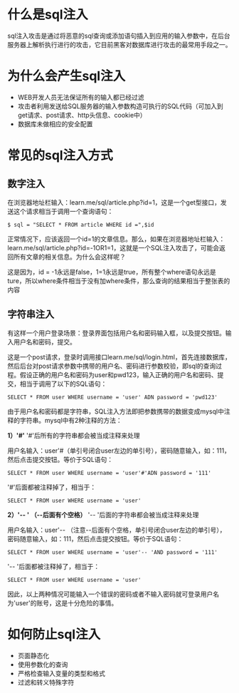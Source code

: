 # 什么是sql注入
sql注入攻击是通过将恶意的sql查询或添加语句插入到应用的输入参数中，在后台服务器上解析执行进行的攻击，它目前黑客对数据库进行攻击的最常用手段之一。

# 为什么会产生sql注入
- WEB开发人员无法保证所有的输入都已经过滤
- 攻击者利用发送给SQL服务器的输入参数构造可执行的SQL代码（可加入到get请求、post请求、http头信息、cookie中）
- 数据库未做相应的安全配置

# 常见的sql注入方式
## 数字注入
在浏览器地址栏输入：learn.me/sql/article.php?id=1，这是一个get型接口，发送这个请求相当于调用一个查询语句：
```
$ sql = "SELECT * FROM article WHERE id =",$id
```
正常情况下，应该返回一个id=1的文章信息。那么，如果在浏览器地址栏输入：learn.me/sql/article.php?id=-1OR1=1，这就是一个SQL注入攻击了，可能会返回所有文章的相关信息。为什么会这样呢？

这是因为，id = -1永远是false，1=1永远是true，所有整个where语句永远是ture，所以where条件相当于没有加where条件，那么查询的结果相当于整张表的内容

## 字符串注入
有这样一个用户登录场景：登录界面包括用户名和密码输入框，以及提交按钮。输入用户名和密码，提交。

这是一个post请求，登录时调用接口learn.me/sql/login.html，首先连接数据库，然后后台对post请求参数中携带的用户名、密码进行参数校验，即sql的查询过程。假设正确的用户名和密码为user和pwd123，输入正确的用户名和密码、提交，相当于调用了以下的SQL语句：
```
SELECT * FROM user WHERE username = 'user' ADN password = 'pwd123'
```
由于用户名和密码都是字符串，SQL注入方法即把参数携带的数据变成mysql中注释的字符串。mysql中有2种注释的方法：

**1）'#'**
'#'后所有的字符串都会被当成注释来处理

用户名输入：user'#（单引号闭合user左边的单引号），密码随意输入，如：111，然后点击提交按钮。等价于SQL语句：
```
SELECT * FROM user WHERE username = 'user'#'ADN password = '111'
```
'#'后面都被注释掉了，相当于：
```
SELECT * FROM user WHERE username = 'user' 
```

**2）'-- ' （--后面有个空格）**
'-- '后面的字符串都会被当成注释来处理

用户名输入：user'-- （注意--后面有个空格，单引号闭合user左边的单引号），密码随意输入，如：111，然后点击提交按钮。等价于SQL语句：
```
SELECT * FROM user WHERE username = 'user'-- 'AND password = '111'
```
'-- '后面都被注释掉了，相当于：
```
SELECT * FROM user WHERE username = 'user'
```
因此，以上两种情况可能输入一个错误的密码或者不输入密码就可登录用户名为'user'的账号，这是十分危险的事情。

# 如何防止sql注入
- 页面静态化
- 使用参数化的查询
- 严格检查输入变量的类型和格式
- 过滤和转义特殊字符